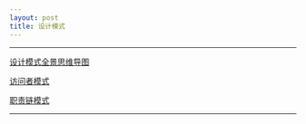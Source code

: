 ```yaml
---
layout: post
title: 设计模式
---
```


----
[设计模式全景思维导图](https://kdocs.cn/l/chhdCNqzdXlB)

[访问者模式](【https://kdocs.cn/l/cb9bnLHdKQjL)

[职责链模式](https://kdocs.cn/l/cut0TQyCsJ3L)

----